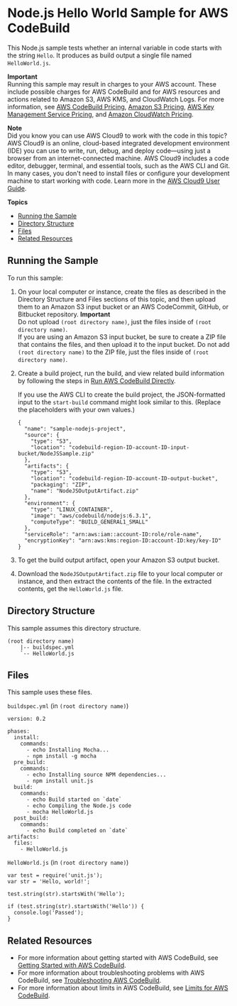 # Node\.js Hello World Sample for AWS CodeBuild<a name="sample-nodejs-hw"></a>

This Node\.js sample tests whether an internal variable in code starts with the string `Hello`\. It produces as build output a single file named `HelloWorld.js`\.

**Important**  
Running this sample may result in charges to your AWS account\. These include possible charges for AWS CodeBuild and for AWS resources and actions related to Amazon S3, AWS KMS, and CloudWatch Logs\. For more information, see [AWS CodeBuild Pricing](http://aws.amazon.com/codebuild/pricing), [Amazon S3 Pricing](http://aws.amazon.com/s3/pricing), [AWS Key Management Service Pricing](http://aws.amazon.com/kms/pricing), and [Amazon CloudWatch Pricing](http://aws.amazon.com/cloudwatch/pricing)\.

**Note**  
 Did you know you can use AWS Cloud9 to work with the code in this topic? AWS Cloud9 is an online, cloud\-based integrated development environment \(IDE\) you can use to write, run, debug, and deploy code—using just a browser from an internet\-connected machine\. AWS Cloud9 includes a code editor, debugger, terminal, and essential tools, such as the AWS CLI and Git\. In many cases, you don't need to install files or configure your development machine to start working with code\. Learn more in the [AWS Cloud9 User Guide](https://docs.aws.amazon.com/cloud9/latest/user-guide/)\.

**Topics**
+ [Running the Sample](#sample-nodejs-hw-running)
+ [Directory Structure](#sample-nodejs-hw-dir)
+ [Files](#sample-nodejs-hw-files)
+ [Related Resources](#w4aab9c48c31c17)

## Running the Sample<a name="sample-nodejs-hw-running"></a>

To run this sample:

1. On your local computer or instance, create the files as described in the Directory Structure and Files sections of this topic, and then upload them to an Amazon S3 input bucket or an AWS CodeCommit, GitHub, or Bitbucket repository\. 
**Important**  
Do not upload `(root directory name)`, just the files inside of `(root directory name)`\.   
If you are using an Amazon S3 input bucket, be sure to create a ZIP file that contains the files, and then upload it to the input bucket\. Do not add `(root directory name)` to the ZIP file, just the files inside of `(root directory name)`\.

1. Create a build project, run the build, and view related build information by following the steps in [Run AWS CodeBuild Directly](how-to-run.md)\.

   If you use the AWS CLI to create the build project, the JSON\-formatted input to the `start-build` command might look similar to this\. \(Replace the placeholders with your own values\.\)

   ```
   {
     "name": "sample-nodejs-project",
     "source": {
       "type": "S3",
       "location": "codebuild-region-ID-account-ID-input-bucket/NodeJSSample.zip"
     },
     "artifacts": {
       "type": "S3",
       "location": "codebuild-region-ID-account-ID-output-bucket",
       "packaging": "ZIP",
       "name": "NodeJSOutputArtifact.zip"
     },
     "environment": {
       "type": "LINUX_CONTAINER",
       "image": "aws/codebuild/nodejs:6.3.1",
       "computeType": "BUILD_GENERAL1_SMALL"
     },
     "serviceRole": "arn:aws:iam::account-ID:role/role-name",
     "encryptionKey": "arn:aws:kms:region-ID:account-ID:key/key-ID"
   }
   ```

1. To get the build output artifact, open your Amazon S3 output bucket\.

1. Download the `NodeJSOutputArtifact.zip` file to your local computer or instance, and then extract the contents of the file\. In the extracted contents, get the `HelloWorld.js` file\. 

## Directory Structure<a name="sample-nodejs-hw-dir"></a>

This sample assumes this directory structure\.

```
(root directory name)
    |-- buildspec.yml
    `-- HelloWorld.js
```

## Files<a name="sample-nodejs-hw-files"></a>

This sample uses these files\.

`buildspec.yml` \(in `(root directory name)`\)

```
version: 0.2

phases:
  install:
    commands:
      - echo Installing Mocha...
      - npm install -g mocha
  pre_build:
    commands:
      - echo Installing source NPM dependencies...
      - npm install unit.js
  build:
    commands:
      - echo Build started on `date`
      - echo Compiling the Node.js code
      - mocha HelloWorld.js
  post_build:
    commands:
      - echo Build completed on `date`
artifacts:
  files:
    - HelloWorld.js
```

`HelloWorld.js` \(in `(root directory name)`\)

```
var test = require('unit.js');
var str = 'Hello, world!';

test.string(str).startsWith('Hello');

if (test.string(str).startsWith('Hello')) {
  console.log('Passed');
}
```

## Related Resources<a name="w4aab9c48c31c17"></a>
+ For more information about getting started with AWS CodeBuild, see [Getting Started with AWS CodeBuild](getting-started.md)\.
+ For more information about troubleshooting problems with AWS CodeBuild, see [Troubleshooting AWS CodeBuild](troubleshooting.md)\.
+ For more information about limits in AWS CodeBuild, see [Limits for AWS CodeBuild](limits.md)\.